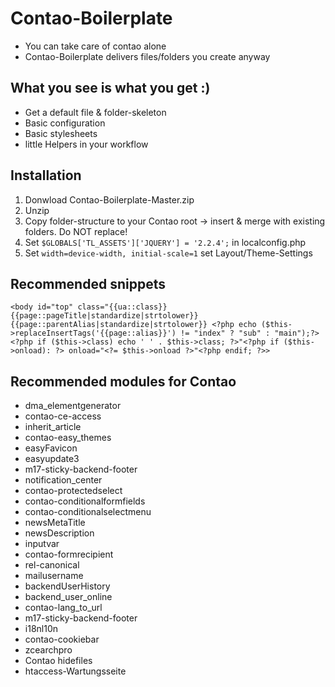# Contao-Boilerplate
- You can take care of contao alone
- Contao-Boilerplate delivers files/folders you create anyway

## What you see is what you get :)
- Get a default file & folder-skeleton
- Basic configuration
- Basic stylesheets
- little Helpers in your workflow

## Installation
1. Donwload Contao-Boilerplate-Master.zip
2. Unzip
3. Copy folder-structure to your Contao root -> insert & merge with existing folders. Do NOT replace!
4. Set `$GLOBALS['TL_ASSETS']['JQUERY'] = '2.2.4';` in localconfig.php
5. Set `width=device-width, initial-scale=1` set Layout/Theme-Settings

## Recommended snippets
```
<body id="top" class="{{ua::class}} {{page::pageTitle|standardize|strtolower}} {{page::parentAlias|standardize|strtolower}} <?php echo ($this->replaceInsertTags('{{page::alias}}') != "index" ? "sub" : "main");?><?php if ($this->class) echo ' ' . $this->class; ?>"<?php if ($this->onload): ?> onload="<?= $this->onload ?>"<?php endif; ?>>
```

## Recommended modules for Contao
- dma_elementgenerator
- contao-ce-access
- inherit_article
- contao-easy_themes
- easyFavicon
- easyupdate3
- m17-sticky-backend-footer
- notification_center
- contao-protectedselect
- contao-conditionalformfields
- contao-conditionalselectmenu
- newsMetaTitle
- newsDescription
- inputvar
- contao-formrecipient
- rel-canonical
- mailusername
- backendUserHistory
- backend_user_online
- contao-lang_to_url
- m17-sticky-backend-footer
- i18nl10n
- contao-cookiebar
- zcearchpro
- Contao hidefiles
- htaccess-Wartungsseite
